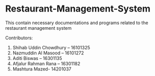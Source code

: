 # Restaurant-Management-System
This contain necessary documentations and programs related to the restaurant management system 

Contributors:
1. Shihab Uddin Chowdhury – 16101325
2. Nazmuddin Al Masood – 16101272
3. Aditi Biswas – 16301135
4. Afjalur Rahman Rana – 16301182
5. Mashtura Mazed- 14201037

